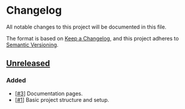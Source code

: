 # Changelog

All notable changes to this project will be documented in this file.

The format is based on [Keep a Changelog](https://keepachangelog.com/en/1.0.0/),
and this project adheres to [Semantic Versioning](https://semver.org/spec/v2.0.0.html).

## [Unreleased]

### Added

- [[#3](https://github.com/arteixo/node-toolkit/issues/3)] Documentation pages.
- [[#1](https://github.com/arteixo/node-toolkit/issues/1)] Basic project structure and setup.

[unreleased]: https://github.com/arteixo/node-toolkit/commits/develop
<!-- [0.1.0]: https://github.com/arteixo/node-toolkit/compare/0.1.0-alpha.1...v0.1.0
[0.1.0-alpha.1]: https://github.com/arteixo/node-toolkit/commits/0.1.0-alpha.1 -->

